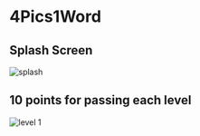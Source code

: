 # 4Pics1Word

## Splash Screen
![splash](https://user-images.githubusercontent.com/23395758/39796970-83d24258-530e-11e8-929e-0f169103fb4b.png)

## 10 points for passing each level
![level 1](https://user-images.githubusercontent.com/23395758/39797056-f5f2ffda-530e-11e8-99ea-20acb0fe55af.png)

